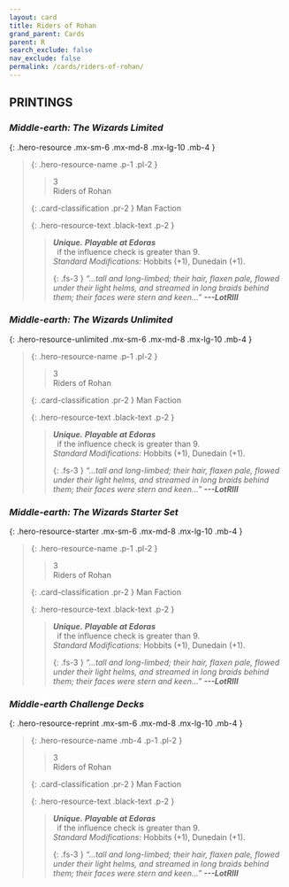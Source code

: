 ```yaml
---
layout: card
title: Riders of Rohan
grand_parent: Cards
parent: R
search_exclude: false
nav_exclude: false
permalink: /cards/riders-of-rohan/
---
```


## PRINTINGS


### _Middle-earth: The Wizards Limited_

{: .hero-resource .mx-sm-6 .mx-md-8 .mx-lg-10 .mb-4 }
> {: .hero-resource-name .p-1 .pl-2 }
> > <div class="card-mp">3</div>
> > <div class="card-name">Riders of Rohan</div>
>
> {: .card-classification .pr-2 }
> Man Faction
>
> {: .hero-resource-text .black-text .p-2 }
> > _**Unique.**_ ***Playable at Edoras*** <br>&ensp;if the influence check is greater than 9.  <br>_Standard Modifications:_ Hobbits (+1), Dunedain (+1). 
> > 
> > {: .fs-3 } 
> > _“...tall and long-limbed; their hair, flaxen pale, flowed under their light helms, and streamed in long braids behind them; their faces were stern and keen...”_ ***---&#65279;LotRIII*** 
> 

### _Middle-earth: The Wizards Unlimited_

{: .hero-resource-unlimited .mx-sm-6 .mx-md-8 .mx-lg-10 .mb-4 }
> {: .hero-resource-name .p-1 .pl-2 }
> > <div class="card-mp">3</div>
> > <div class="card-name">Riders of Rohan</div>
>
> {: .card-classification .pr-2 }
> Man Faction
>
> {: .hero-resource-text .black-text .p-2 }
> > _**Unique.**_ ***Playable at Edoras*** <br>&ensp;if the influence check is greater than 9.  <br>_Standard Modifications:_ Hobbits (+1), Dunedain (+1). 
> > 
> > {: .fs-3 } 
> > _“...tall and long-limbed; their hair, flaxen pale, flowed under their light helms, and streamed in long braids behind them; their faces were stern and keen...”_ ***---&#65279;LotRIII*** 
> 

### _Middle-earth: The Wizards Starter Set_

{: .hero-resource-starter .mx-sm-6 .mx-md-8 .mx-lg-10 .mb-4 }
> {: .hero-resource-name .p-1 .pl-2 }
> > <div class="card-mp">3</div>
> > <div class="card-name">Riders of Rohan</div>
>
> {: .card-classification .pr-2 }
> Man Faction
>
> {: .hero-resource-text .black-text .p-2 }
> > _**Unique.**_ ***Playable at Edoras*** <br>&ensp;if the influence check is greater than 9.  <br>_Standard Modifications:_ Hobbits (+1), Dunedain (+1). 
> > 
> > {: .fs-3 } 
> > _“...tall and long-limbed; their hair, flaxen pale, flowed under their light helms, and streamed in long braids behind them; their faces were stern and keen...”_ ***---&#65279;LotRIII*** 
> 

### _Middle-earth Challenge Decks_

{: .hero-resource-reprint .mx-sm-6 .mx-md-8 .mx-lg-10 .mb-4 }
> {: .hero-resource-name .mb-4 .p-1 .pl-2 }
> > <div class="card-mp">3</div>
> > <div class="card-name">Riders of Rohan</div>
>
> {: .card-classification .pr-2 }
> Man Faction
>
> {: .hero-resource-text .black-text .p-2 }
> > _**Unique.**_ ***Playable at Edoras*** <br>&ensp;if the influence check is greater than 9.  <br>_Standard Modifications:_ Hobbits (+1), Dunedain (+1). 
> > 
> > {: .fs-3 } 
> > _“...tall and long-limbed; their hair, flaxen pale, flowed under their light helms, and streamed in long braids behind them; their faces were stern and keen...”_ ***---&#65279;LotRIII*** 
> 
